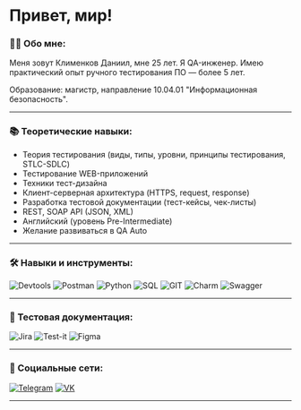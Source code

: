# Привет, мир!

### 👨‍💻 Обо мне:

Меня зовут Клименков Даниил, мне 25 лет. Я QA-инженер. Имею практический опыт ручного тестирования ПО — более 5 лет.

Образование: магистр, направление 10.04.01 "Информационная безопасность".

---
### 📚 Теоретические навыки:
- Теория тестирования (виды, типы, уровни, принципы тестирования, STLC-SDLC)
- Тестирование WEB-приложений
- Техники тест-дизайна
- Клиент-серверная архитектура (HTTPS, request, response)
- Разработка тестовой документации (тест-кейсы, чек-листы)
- REST, SOAP API (JSON, XML)
- Английский (уровень Pre-Intermediate)
- Желание развиваться в QA Auto

---
### 🛠️ Навыки и инструменты:

![Devtools](https://img.shields.io/badge/Devtools-4285F4?style=for-the-badge&logo=Google-chrome&logoColor=white)
![Postman](https://img.shields.io/badge/Postman-FF6C37?style=for-the-badge&logo=Postman&logoColor=white)
![Python](https://img.shields.io/badge/Python-FFD43B?style=for-the-badge&logo=python&logoColor=blue)
![SQL](https://img.shields.io/badge/Microsoft_SQL_Server-CC2927?style=for-the-badge&logo=microsoft-sql-server&logoColor=white)
![GIT](https://img.shields.io/badge/GIT-E44C30?style=for-the-badge&logo=git&logoColor=white)
![Charm](https://img.shields.io/badge/PyCharm-000000.svg?&style=for-the-badge&logo=PyCharm&logoColor=white)
![Swagger](https://img.shields.io/badge/Swagger-85EA2D?style=for-the-badge&logo=Swagger&logoColor=white)

---


### 📁 Тестовая документация:

![Jira](https://img.shields.io/badge/Jira-0052CC?style=for-the-badge&logo=Jira&logoColor=white)
![Test-it](https://img.shields.io/badge/Test_it-0052CC?style=for-the-badge&logo=hashnode&logoColor=white)
![Figma](https://img.shields.io/badge/Figma-F24E1E?style=for-the-badge&logo=figma&logoColor=white)

---

### 🤝 Социальные сети:

[![Telegram](https://img.shields.io/badge/Telegram-2CA5E0?style=for-the-badge&logo=telegram&logoColor=white)](https://t.me/mazion322)
[![VK](https://img.shields.io/badge/VK-%232E87FB.svg?&style=for-the-badge&logo=vk&logoColor=white)](https://vk.com/mazion)

---
